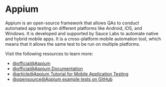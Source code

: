# Appium

Appium is an open-source framework that allows QAs to conduct automated app testing on different platforms like Android, iOS, and Windows. It is developed and supported by Sauce Labs to automate native and hybrid mobile apps. It is a cross-platform mobile automation tool, which means that it allows the same test to be run on multiple platforms.

Visit the following resources to learn more:

- [@official@Appium](https://appium.io/)
- [@official@Appium Documentation](https://appium.io/docs/en/2.0/intro/)
- [@article@Appium Tutorial for Mobile Application Testing](https://www.browserstack.com/guide/appium-tutorial-for-testing)
- [@opensource@Appium example tests on GitHub](https://github.com/appium/appium/tree/1.x/sample-code)
